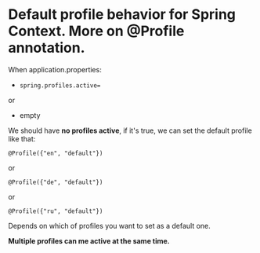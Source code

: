 # Default profile behavior for Spring Context. More on @Profile annotation.

When application.properties:

- <code>spring.profiles.active=</code>

or
- empty

We should have <b>no profiles active</b>, if it's true, we can set the default profile like that:

<code>@Profile({"en", "default"})</code>

or 

<code>@Profile({"de", "default"})</code>

or

<code>@Profile({"ru", "default"})</code>

Depends on which of profiles you want to set as a default one.

<b>Multiple profiles can me active at the same time.<b>





